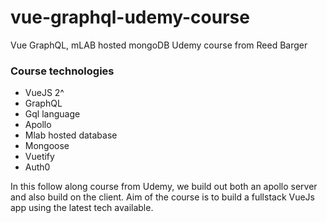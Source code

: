 # vue-graphql-udemy-course
Vue GraphQL, mLAB hosted mongoDB Udemy course from Reed Barger 

### Course technologies

- VueJS 2^
- GraphQL
- Gql language
- Apollo
- Mlab hosted database
- Mongoose
- Vuetify
- Auth0

In this follow along course from Udemy, we build out both an apollo server and also build on the client.
Aim of the course is to build a fullstack VueJs app using the latest tech available.

